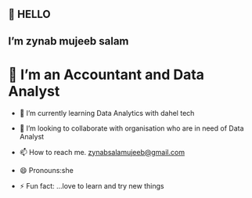 ## 👋 HELLO
##  I’m zynab mujeeb salam
# 👀 I’m an Accountant and Data Analyst
- 🌱 I’m currently learning Data Analytics with dahel tech
- 💞️ I’m looking to collaborate with organisation who are in need of Data Analyst
- 📫 How to reach me. zynabsalamujeeb@gmail.com
- 😄 Pronouns:she
  
- ⚡ Fun fact: ...love to learn and try new things

<!---
Zynabsalam/Zynabsalam is a ✨ special ✨ repository because its `README.md` (this file) appears on your GitHub profile.
You can click the Preview link to take a look at your changes.
--->
